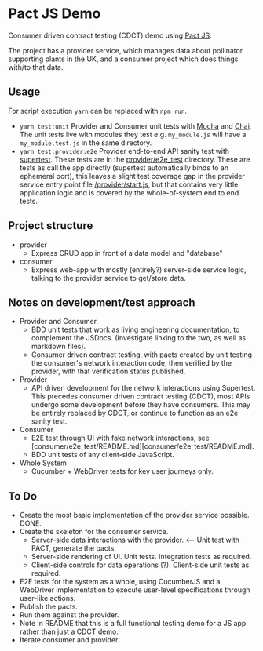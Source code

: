 # Pact JS Demo
Consumer driven contract testing (CDCT) demo using [Pact JS](https://github.com/pact-foundation/pact-js).

The project has a provider service, which manages data about pollinator supporting plants in the UK, and a consumer project which does things with/to that data.

## Usage
For script execution `yarn` can be replaced with `npm run`.

 * `yarn test:unit` Provider and Consumer unit tests with [Mocha](https://mochajs.org) and [Chai](https://www.chaijs.com). The unit tests live with modules they test e.g. `my_module.js` will have a `my_module.test.js` in the same directory.
 * `yarn test:provider:e2e` Provider end-to-end API sanity test with [supertest](https://github.com/visionmedia/supertest). These tests are in the [provider/e2e_test](provider/e2e_test) directory. These are tests as call the app directly (supertest automatically binds to an ephemeral port), this leaves a slight test coverage gap in the provider service entry point file [/provider/start.js](provider/start.js), but that contains very little application logic and is covered by the whole-of-system end to end tests.

## Project structure
 * provider
   * Express CRUD app in front of a data model and "database"
 * consumer
   * Express web-app with mostly (entirely?) server-side service logic, talking to the provider service to get/store data.

## Notes on development/test approach
  * Provider and Consumer.
    * BDD unit tests that work as living engineering documentation, to complement the JSDocs. (Investigate linking to the two, as well as markdown files).
    * Consumer driven contract testing, with pacts created by unit testing the consumer's network interaction code, then verified by the provider, with that verification status published.
  * Provider
    * API driven development for the network interactions using Supertest. This precedes consumer driven contract testing (CDCT), most APIs undergo some development before they have consumers. This may be entirely replaced by CDCT, or continue to function as an e2e sanity test.
  * Consumer
    * E2E test through UI with fake network interactions, see [consumer/e2e_test/README.md][consumer/e2e_test/README.md].
    * BDD unit tests of any client-side JavaScript.
  * Whole System
    * Cucumber + WebDriver tests for key user journeys only.

## To Do
  * Create the most basic implementation of the provider service possible. DONE.
  * Create the skeleton for the consumer service.
    * Server-side data interactions with the provider. <-- Unit test with PACT, generate the pacts.
    * Server-side rendering of UI. Unit tests. Integration tests as required.
    * Client-side controls for data operations (?). Client-side unit tests as required.
  * E2E tests for the system as a whole, using CucumberJS and a WebDriver implementation to execute user-level specifications through user-like actions.
  * Publish the pacts.
  * Run them against the provider.
  * Note in README that this is a full functional testing demo for a JS app rather than just a CDCT demo.
  * Iterate consumer and provider.
